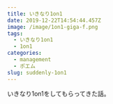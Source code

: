 ```yaml
---
title: いきなり1on1
date: 2019-12-22T14:54:44.457Z
image: /image/1on1-giga-f.png
tags:
  - いきなり1on1
  - 1on1
categories:
  - management
  - ポエム
slug: suddenly-1on1
---
```

いきなり1on1をしてもらってきた話。

